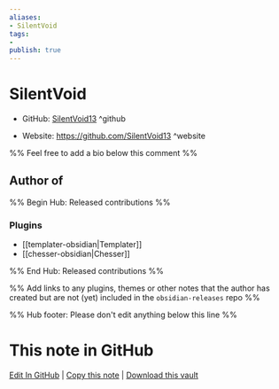```yaml
---
aliases:
- SilentVoid
tags:
- 
publish: true
---
```


# SilentVoid

- GitHub: [SilentVoid13](https://github.com/SilentVoid13/) ^github
<!-- - Discord: `@` ^discord-->
- Website: <https://github.com/SilentVoid13> ^website
<!-- - [[Publish sites|Publish site]]: ^publish-->

%% Feel free to add a bio below this comment %%


## Author of

%% Begin Hub: Released contributions %%
### Plugins
- [[templater-obsidian|Templater]]
- [[chesser-obsidian|Chesser]]

%% End Hub: Released contributions %%

%% Add links to any plugins, themes or other notes that the author has created but are not (yet) included in the `obsidian-releases` repo %%

<!--
### Unlisted plugins

- 
-->

<!--
### Others

- 
-->

<!--
## Sponsor this author

- [[GitHub sponsors]]: [Sponsor @SilentVoid13 on GitHub Sponsors](https://github.com/sponsors/SilentVoid13) ^github-sponsor
- [[Buy me a coffee]]: ^buy-me-a-coffee
- [[PayPal]]: ^paypal
- [[Patreon]]: ^patreon

-->

<!--
## Follow this author

- [[YouTube Channels|On YouTube]]: ^youtube
- Twitter: ^twitter
- ...
-->

%% Hub footer: Please don't edit anything below this line %%

# This note in GitHub

<span class="git-footer">[Edit In GitHub](https://github.dev/obsidian-community/obsidian-hub/blob/main/01%20-%20Community/People/SilentVoid13.md "git-hub-edit-note") | [Copy this note](https://raw.githubusercontent.com/obsidian-community/obsidian-hub/main/01%20-%20Community/People/SilentVoid13.md "git-hub-copy-note") | [Download this vault](https://github.com/obsidian-community/obsidian-hub/archive/refs/heads/main.zip "git-hub-download-vault") </span>